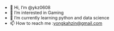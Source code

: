 - 👋 Hi, I’m @ykz0608
- 👀 I’m interested in Gaming
- 🌱 I’m currently learning python and data science
- 📫 How to reach me :yongkahzin@gmail.com

<!---
ykz0608/ykz0608 is a ✨ special ✨ repository because its `README.md` (this file) appears on your GitHub profile.
You can click the Preview link to take a look at your changes.
--->
